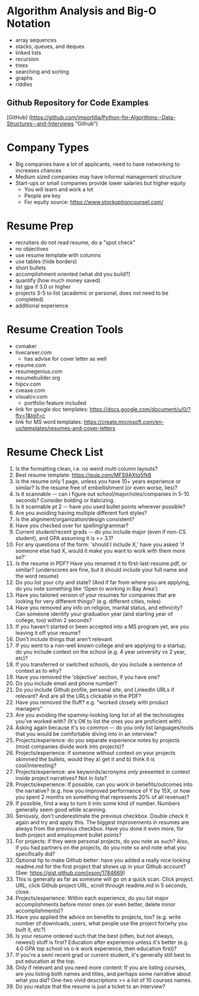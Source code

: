 # Algorithm Analysis and Big-O Notation
- array sequences
- stacks, queues, and deques
- linked lists
- recursion
- trees
- searching and sorting
- graphs
- riddles

## Github Repository for Code Examples
[GitHub] (https://github.com/jmportilla/Python-for-Algorithms--Data-Structures--and-Interviews "Github")

# Company Types
- Big companies have a lot of applicants, need to have networking to increases chances
- Medium sized companies may have informal management structure
- Start-ups or small companies provide lower salaries but higher equity
    * You will learn and work a lot
    * People are key
    * For equity source: https://www.stockoptioncounsel.com/

# Resume Prep
- recruiters do not read resume, do a "spot check"
- no objectives
- use resume template with columns
- use tables (hide borders)
- short bullets
- accomplishment oriented (what did you build?)
- quantify (how much money saved)
- list gpa if 3.0 or higher
- projects 3-5 to list (academic or personal, does not need to be completed)
- additional experience

# Resume Creation Tools
- cvmaker
- livecareer.com
    * has advise for cover letter as well
- resume.com
- resumegenius.com
- resumebuilder.org
- hipcv.com
- cvease.com
- visualcv.com
    * portfolio feature included
- link for google doc templates: https://docs.google.com/document/u/0/?ftv=1&tgif=c
- link for MS word templates: https://create.microsoft.com/en-us/templates/resumes-and-cover-letters

# Resume Check List
1. Is the formatting clean, i.e. no weird multi column layouts?
2. Best resume template: https://quip.com/MFS9AXtq5fk8
3. Is the resume only 1 page, unless you have 10+ years experience or similar?
Is the resume free of embellishment (or even worse, lies)?
4. Is it scannable -- can I figure out school/major/roles/companies in 5-10 seconds? Consider bolding or italicizing.
5. Is it scannable pt 2 -- have you used bullet points wherever possible?
6. Are you avoiding having multiple different font styles?
7. Is the alignment/organization/design consistent?
8. Have you checked over for spelling/grammar?
9. Current student/recent grads -- do you include major (even if non-CS student), and GPA assuming it is >= 3.1?
10. For any questions of the form: 'should I include X,' have you asked 'if someone else had X, would it make you want to work with them more so?'
11. Is the resume in PDF? Have you renamed it to first-last-resume.pdf, or similar? (underscores are fine, but it should include your full name and the word resume)
12. Do you list your city and state? (And if far from where you are applying, do you note something like 'Open to working in Bay Area')
13. Have you tailored version of your resumes for companies that are looking for very different things? (e.g. different cities, roles)
14. Have you removed any info on religion, marital status, and ethnicity?
Can someone identify your graduation year (and starting year of college, too) within 2 seconds?
15. If you haven't started or been accepted into a MS program yet, are you leaving it off your resume?
16. Don't include things that aren't relevant
17. If you went to a non-well known college and are applying to a startup, do you include context on the school (e.g. 4 year university vs 2 year, etc)?
18. If you transferred or switched schools, do you include a sentence of context as to why?
19. Have you removed the 'objective' section, if you have one?
20. Do you include email and phone number?
21. Do you include Github profile, personal site, and LinkedIn URLs if relevant? And are all the URLs clickable in the PDF?
22. Have you removed the fluff? e.g. "worked closely with product managers"
23. Are you avoiding the spammy-looking long list of all the technologies you've worked with? (It's OK to list the ones you are proficient with).
24. Asking again because it's so common -- do you only list languages/tools that you would be comfortable diving into in an interview?
25. Projects/experience: do you separate experience notes by projects (most companies divide work into projects)?
26. Projects/experience: if someone without context on your projects skimmed the bullets, would they a) get it and b) think it is cool/interesting?
27. Projects/experience: are keywords/acronyms *only* presented in context inside project narratives? Not in lists?
28. Projects/experience: If possible, can you work in benefits/outcomes into the narrative? (e.g. how you improved performance of Y by 15X, or how you spent 2 months on something that represents 20% of all revenue)?
29. If possible, find a way to turn it into some kind of number. Numbers generally seem good while scanning.
30. Seriously, don't underestimate the previous checkbox. Double check it again and try and apply this. The biggest improvements in resumes are always from the previous checkbox. Have you done it even more, for both project and employment bullet points?
31. For projects: if they were personal projects, do you note as such? Also, if you had partners on the projects, do you note so and note what you specifically did?
32. Optional tip to make Github better: have you added a really nice looking readme.md for the first project that shows up in your Github account? (See: https://gist.github.com/jxson/1784669)
33. This is generally as far as someone will go on a quick scan. Click project URL, click Github project URL, scroll through readme.md in 5 seconds, close.
34. Projects/experience: Within each experience, do you list major accomplishments before minor ones (or even better, delete minor accomplishments)?
35. Have you applied the advice on benefits to projects, too? (e.g. write number of downloads, users, what people use the project for/why you built it, etc?)
36. Is your resume ordered such that the best (often, but not always, newest) stuff is first? Education after experience unless it's better (e.g. 4.0 GPA top school vs o-k work experience, then education first)?
37. If you're a semi recent grad or current student, it's generally still best to put education at the top.
38. Only if relevant and you need more content: If you are listing courses, are you listing both names and titles, and perhaps some narrative about what you did? One-two vivid descriptions >> a list of 10 courses names.
39. Do you realize that the resume is just a ticket to an interview?